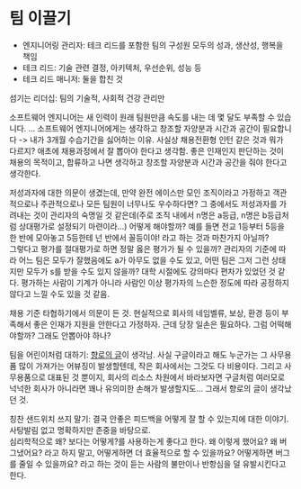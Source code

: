 # 팀 이끌기

- 엔지니어링 관리자: 테크 리드를 포함한 팀의 구성원 모두의 성과, 생산성, 행복을 책임
- 테크 리드: 기술 관련 결정, 아키텍처, 우선순위, 성능 등
- 테크 리드 매니저: 둘을 합친 것

섬기는 리더십: 팀의 기술적, 사회적 건강 관리만

소프트웨어 엔지니어는 새 인력이 원래 팀원만큼 속도를 내는 데 몇 달도 부족할 수 있습니다. ... 소프트웨어 엔지니어에게는 생각하고 창조할 자양분과 시간과 공간이 필요합니다 -> 내가 3개월 수습기간을 싫어하는 이유. 사실상 채용전환형 인턴 같은 것과 뭐가 다르지? 애초에 채용과정에서 잘 뽑아야 한다고 생각함. 좋은 인재인지 판단하는 것이 채용의 목적이고, 합류하고 나면 생각하고 창조할 자양분과 시간과 공간을 줘야 한다고 생각한다.  

저성과자에 대한 의문이 생겼는데, 만약 완전 에이스만 모인 조직이라고 가정하고 객관적으로나 주관적으로나 모든 팀원이 너무나도 우수하다면? 그 중에서도 저성과자를 가려내는 것이 관리자의 숙명일 것 같은데(주로 조직 내에서 n명은 a등급, n명은 b등급처럼 상대평가로 설정되기 마련이라...) 어떻게 해야할까? 예를 들면 전교 1등부터 5등을 한 반에 모아놓고 5등한테 넌 반에서 꼴등이야! 라고 하는 것과 마찬가지 아닐까?  
그렇다고 평가를 절대평가로 하면 정말 옳은 평가가 될 수 있을까? 관리자의 기준에 따라 어느 팀은 모두가 잘했음에도 a가 아무도 없을 수도 있고, 어떤 팀은 그저 그런 상태지만 모두가 s를 받을 수도 있지 않을까? 대학 시절에도 강의마다 편차가 있었던 것 같다. 평가하는 사람이 기계가 아니라 사람인 이상 평가자의 느슨한 정도에 따라 공정하지 않다고 느낄 수도 있을 것 같음.  

채용 기준 타협하기에서 의문이 든 것. 현실적으로 회사의 네임벨류, 보상, 환경 등이 부족해서 좋은 인재가 지원을 안한다고 가정하자. 근데 당장 일손은 필요하다. 그럼 어떡해야할까? 그래도 안뽑아야 하나?  

팀을 어린이처럼 대하기: [향로의 글](https://jojoldu.tistory.com/829)이 생각남. 사실 구글이라고 해도 누군가는 그 사무용품 많이 가져가는 어뷰징이 발생할텐데, 작은 회사에서는 그것도 다 비용이다. 그리고 사무용품으로 대표된 것 뿐이지, 회사의 리소스 차원에서 바라보자면 구글처럼 여러모로 넉넉한 회사가 아니라면 꽤나 유의미한 손해가 발생할지도... 그래서 향로의 글이 생각났던 것.  

칭찬 샌드위치 쓰지 말기: 결국 안좋은 피드백을 어떻게 잘 할 수 있는지에 대한 이야기. 사탕발림 없고 명확하지만 존중을 바탕으로.  
심리학적으로 왜? 보다는 어떻게?를 사용하는게 좋다고 한다. 왜 이렇게 했어요? 왜 버그냈어요? 라고 하지 말고, 어떻게하면 더 효율적으로 할 수 있을까요? 어떻게하면 버그를 줄일 수 있을까요? 라고 하는 것이 듣는 사람의 불만이나 반항심을 덜 유발시킨다고 한다.  

